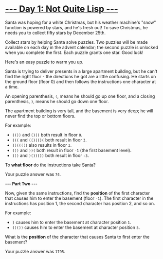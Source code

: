 # [--- Day 1: Not Quite Lisp ---](http://adventofcode.com/2015/day/1)

Santa was hoping for a white Christmas, but his weather machine's "snow" function is powered by stars, and he's fresh out! To save Christmas, he needs you to collect fifty stars by December 25th.

Collect stars by helping Santa solve puzzles. Two puzzles will be made available on each day in the advent calendar; the second puzzle is unlocked when you complete the first. Each puzzle grants one star. Good luck!

Here's an easy puzzle to warm you up.

Santa is trying to deliver presents in a large apartment building, but he can't find the right floor - the directions he got are a little confusing. He starts on the ground floor (floor 0) and then follows the instructions one character at a time.

An opening parenthesis, ``(``, means he should go up one floor, and a closing parenthesis, ``)``, means he should go down one floor.

The apartment building is very tall, and the basement is very deep; he will never find the top or bottom floors.

For example:

- ``(())`` and ``()()`` both result in floor ``0``.
- ``(((`` and ``(()(()(`` both result in floor ``3``.
- ``))(((((`` also results in floor ``3``.
- ``())`` and ``))(`` both result in floor ``-1`` (the first basement level).
- ``)))`` and ``)())())`` both result in floor ``-3``.

To **what floor** do the instructions take Santa?

Your puzzle answer was ``74``.

**--- Part Two ---**

Now, given the same instructions, find the **position** of the first character that causes him to enter the basement (floor ``-1``). The first character in the instructions has position 1, the second character has position 2, and so on.

For example:

- ``)`` causes him to enter the basement at character position ``1``.
- ``()())`` causes him to enter the basement at character position ``5``.

What is the **position** of the character that causes Santa to first enter the basement?

Your puzzle answer was ``1795``.
